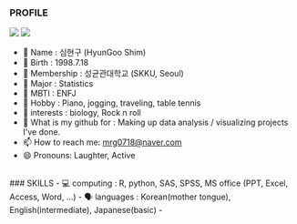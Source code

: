 ### PROFILE

<a href="https://www.instagram.com/99_is_shimshim" target="_blank"><img src="https://img.shields.io/badge/instagram-F07A90?style=plastic&logo=instagram&logoColor=000000"/></a>
<a href="https://www.notion.so/99_is_shimshim-7b5092e2d056412e8fad957ae6330cf8" target="_blank"><img src="https://img.shields.io/badge/Notion-000000?style=plastic&logo=notion&logoColor=#000000"/></a>

- 💎 Name : 심현구 (HyunGoo Shim)
- 🍰 Birth : 1998.7.18
- 🏫 Membership : 성균관대학교 (SKKU, Seoul)
- 💯 Major : Statistics
- 🔰 MBTI : ENFJ
- 🎹 Hobby : Piano, jogging, traveling, table tennis
- 🐶 interests : biology, Rock n roll
- 🌂 What is my github for : Making up data analysis / visualizing projects I've done.
- 📫 How to reach me: mrg0718@naver.com
- 😄 Pronouns: Laughter, Active

<br>
### SKILLS
- 💻 computing : R, python, SAS, SPSS, MS office (PPT, Excel, Access, Word, ...)
- 🗣️ languages : Korean(mother tongue), English(intermediate), Japanese(basic)
- 
